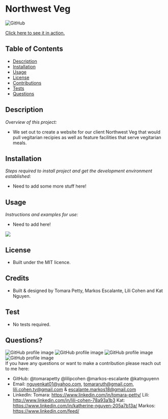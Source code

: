 # Northwest Veg
  
![GitHub](https://img.shields.io/badge/license-MIT-green)

<a href="https://northwest-veg.herokuapp.com/">Click here to see it in action.</a>

## Table of Contents
* [Description](#description)
* [Installation](#installation)
* [Usage](#usage)
* [License](#license)
* [Contributions](#contributions)
* [Tests](#tests)
* [Questions](#questions)

## Description 
*Overview of this project:* 
* We set out to create a website for our client Northwest Veg that would pull vegitarian recipies as well as feature facilities that serve vegitarian meals.

## Installation
*Steps required to install project and get the development environment established:*
* Need to add some more stuff here!

## Usage
*Instructions and examples for use:* 
* Need to add here!

<img src="/assets/img/nwveg.gif">

## License 
* Built under the MIT licence.

## Credits
* Built & designed by Tomara Petty, Markos Escalante, Lili Cohen and Kat Nguyen.

## Test
* No tests required. 

## Questions?
<img src="https://avatars0.githubusercontent.com/u/65513543?s=460&u=20bf726727263d5c2cb42b357ae261aff2a38e6e&v=4" alt="GitHub profile image">
<img src="https://avatars.githubusercontent.com/u/69019881?s=460&u=6854268124a5fbb368c638a74662e170b27b5e15&v=4" alt="GitHub profile image">
<img src="https://avatars.githubusercontent.com/u/70539107?s=460&u=19c6e1600b5f4d010ab5ab4f3527e2dcf96a1b2f&v=4" alt="GitHub profile image">
<img src="https://avatars.githubusercontent.com/u/71291602?s=460&u=0a57edde8d1542a08429d187f505e985f42d434b&v=4" alt="GitHub profile image">
<br>
If you have any questions or want to make a contribution please reach out to me here: 

* GitHub: @tomarapetty @lilipcohen @markos-escalante @katnguyenn 
* Email: nguyenkat01@yahoo.com, tomararuth@gmail.com, lili.cohen.tv@gmail.com & escalante.markos18@gmail.com
* LinkedIn: Tomara: https://www.linkedin.com/in/tomara-petty/ Lili: http://www.linkedin.com/in/lili-cohen-78a93a1b3 Kat: https://www.linkedin.com/in/katherine-nguyen-205a7b13a/ Markos: https://www.linkedin.com/feed/
